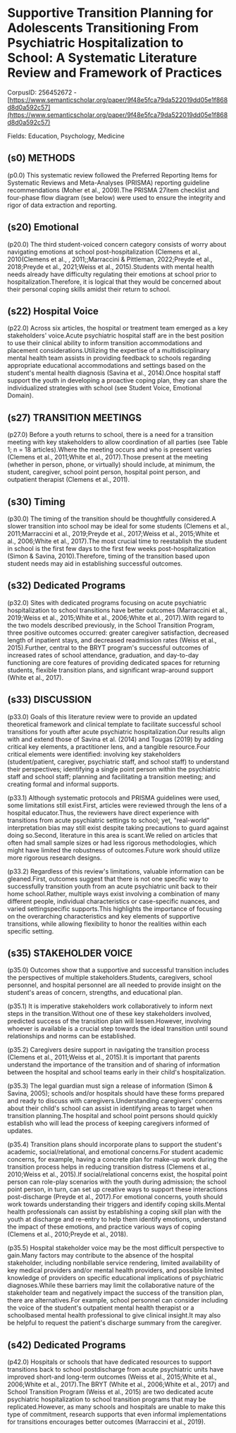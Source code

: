 # Supportive Transition Planning for Adolescents Transitioning From Psychiatric Hospitalization to School: A Systematic Literature Review and Framework of Practices

CorpusID: 256452672 - [https://www.semanticscholar.org/paper/9f48e5fca79da522019dd05e1f868d8d0a592c57](https://www.semanticscholar.org/paper/9f48e5fca79da522019dd05e1f868d8d0a592c57)

Fields: Education, Psychology, Medicine

## (s0) METHODS
(p0.0) This systematic review followed the Preferred Reporting Items for Systematic Reviews and Meta-Analyses (PRISMA) reporting guideline recommendations (Moher et al., 2009).The PRISMA 27item checklist and four-phase flow diagram (see below) were used to ensure the integrity and rigor of data extraction and reporting.
## (s20) Emotional
(p20.0) The third student-voiced concern category consists of worry about navigating emotions at school post-hospitalization (Clemens et al., 2010(Clemens et al., , 2011;;Marraccini & Pittleman, 2022;Preyde et al., 2018;Preyde et al., 2021;Weiss et al., 2015).Students with mental health needs already have difficulty regulating their emotions at school prior to hospitalization.Therefore, it is logical that they would be concerned about their personal coping skills amidst their return to school.
## (s22) Hospital Voice
(p22.0) Across six articles, the hospital or treatment team emerged as a key stakeholders' voice.Acute psychiatric hospital staff are in the best position to use their clinical ability to inform transition accommodations and placement considerations.Utilizing the expertise of a multidisciplinary mental health team assists in providing feedback to schools regarding appropriate educational accommodations and settings based on the student's mental health diagnosis (Savina et al., 2014).Once hospital staff support the youth in developing a proactive coping plan, they can share the individualized strategies with school (see Student Voice, Emotional Domain).
## (s27) TRANSITION MEETINGS
(p27.0) Before a youth returns to school, there is a need for a transition meeting with key stakeholders to allow coordination of all parties (see Table 1; n = 18 articles).Where the meeting occurs and who is present varies (Clemens et al., 2011;White et al., 2017).Those present at the meeting (whether in person, phone, or virtually) should include, at minimum, the student, caregiver, school point person, hospital point person, and outpatient therapist (Clemens et al., 2011).
## (s30) Timing
(p30.0) The timing of the transition should be thoughtfully considered.A slower transition into school may be ideal for some students (Clemens et al., 2011;Marraccini et al., 2019;Preyde et al., 2017;Weiss et al., 2015;White et al., 2006;White et al., 2017).The most crucial time to reestablish the student in school is the first few days to the first few weeks post-hospitalization (Simon & Savina, 2010).Therefore, timing of the transition based upon student needs may aid in establishing successful outcomes.
## (s32) Dedicated Programs
(p32.0) Sites with dedicated programs focusing on acute psychiatric hospitalization to school transitions have better outcomes (Marraccini et al., 2019;Weiss et al., 2015;White et al., 2006;White et al., 2017).With regard to the two models described previously, in the School Transition Program, three positive outcomes occurred: greater caregiver satisfaction, decreased length of inpatient stays, and decreased readmission rates (Weiss et al., 2015).Further, central to the BRYT program's successful outcomes of increased rates of school attendance, graduation, and day-to-day functioning are core features of providing dedicated spaces for returning students, flexible transition plans, and significant wrap-around support (White et al., 2017).
## (s33) DISCUSSION
(p33.0) Goals of this literature review were to provide an updated theoretical framework and clinical template to facilitate successful school transitions for youth after acute psychiatric hospitalization.Our results align with and extend those of Savina et al. (2014) and Tougas (2019) by adding critical key elements, a practitioner lens, and a tangible resource.Four critical elements were identified: involving key stakeholders (student/patient, caregiver, psychiatric staff, and school staff) to understand their perspectives; identifying a single point person within the psychiatric staff and school staff; planning and facilitating a transition meeting; and creating formal and informal supports.

(p33.1) Although systematic protocols and PRISMA guidelines were used, some limitations still exist.First, articles were reviewed through the lens of a hospital educator.Thus, the reviewers have direct experience with transitions from acute psychiatric settings to school; yet, "real-world" interpretation bias may still exist despite taking precautions to guard against doing so.Second, literature in this area is scant.We relied on articles that often had small sample sizes or had less rigorous methodologies, which might have limited the robustness of outcomes.Future work should utilize more rigorous research designs.

(p33.2) Regardless of this review's limitations, valuable information can be gleaned.First, outcomes suggest that there is not one specific way to successfully transition youth from an acute psychiatric unit back to their home school.Rather, multiple ways exist involving a combination of many different people, individual characteristics or case-specific nuances, and varied settingspecific supports.This highlights the importance of focusing on the overarching characteristics and key elements of supportive transitions, while allowing flexibility to honor the realities within each specific setting.
## (s35) STAKEHOLDER VOICE
(p35.0) Outcomes show that a supportive and successful transition includes the perspectives of multiple stakeholders.Students, caregivers, school personnel, and hospital personnel are all needed to provide insight on the student's areas of concern, strengths, and educational plan.

(p35.1) It is imperative stakeholders work collaboratively to inform next steps in the transition.Without one of these key stakeholders involved, predicted success of the transition plan will lessen.However, involving whoever is available is a crucial step towards the ideal transition until sound relationships and norms can be established.

(p35.2) Caregivers desire support in navigating the transition process (Clemens et al., 2011;Weiss et al., 2015).It is important that parents understand the importance of the transition and of sharing of information between the hospital and school teams early in their child's hospitalization.

(p35.3) The legal guardian must sign a release of information (Simon & Savina, 2005); schools and/or hospitals should have these forms prepared and ready to discuss with caregivers.Understanding caregivers' concerns about their child's school can assist in identifying areas to target when transition planning.The hospital and school point persons should quickly establish who will lead the process of keeping caregivers informed of updates.

(p35.4) Transition plans should incorporate plans to support the student's academic, social/relational, and emotional concerns.For student academic concerns, for example, having a concrete plan for make-up work during the transition process helps in reducing transition distress (Clemens et al., 2010;Weiss et al., 2015).If social/relational concerns exist, the hospital point person can role-play scenarios with the youth during admission; the school point person, in turn, can set up creative ways to support these interactions post-discharge (Preyde et al., 2017).For emotional concerns, youth should work towards understanding their triggers and identify coping skills.Mental health professionals can assist by establishing a coping skill plan with the youth at discharge and re-entry to help them identify emotions, understand the impact of these emotions, and practice various ways of coping (Clemens et al., 2010;Preyde et al., 2018).

(p35.5) Hospital stakeholder voice may be the most difficult perspective to gain.Many factors may contribute to the absence of the hospital stakeholder, including nonbillable service rendering, limited availability of key medical providers and/or mental health providers, and possible limited knowledge of providers on specific educational implications of psychiatric diagnoses.While these barriers may limit the collaborative nature of the stakeholder team and negatively impact the success of the transition plan, there are alternatives.For example, school personnel can consider including the voice of the student's outpatient mental health therapist or a schoolbased mental health professional to give clinical insight.It may also be helpful to request the patient's discharge summary from the caregiver.
## (s42) Dedicated Programs
(p42.0) Hospitals or schools that have dedicated resources to support transitions back to school postdischarge from acute psychiatric units have improved short-and long-term outcomes (Weiss et al., 2015;White et al., 2006;White et al., 2017).The BRYT (White et al., 2006;White et al., 2017) and School Transition Program (Weiss et al., 2015) are two dedicated acute psychiatric hospitalization to school transition programs that may be replicated.However, as many schools and hospitals are unable to make this type of commitment, research supports that even informal implementations for transitions encourages better outcomes (Marraccini et al., 2019).

